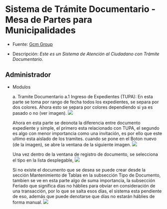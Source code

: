 # Sistema de Trámite Documentario - Mesa de Partes para Municipalidades

- Fuente: [Gcm Group](https://www.youtube.com/watch?v=iZCVblLxzPo)

- Descripción: *Este es un Sistema de Atención al Ciudadano con Trámite Documentario.*

## Administrador 

 - Modulos

   a. Tramite Documentario
    a.1 Ingreso de Expedientes (TUPA): En esta parte se toma por rango de fecha todos los expedientes, se separa por dos colores. Ahora esto se separa por colores dependiendo si ya es pasado o no (ver imagen).
    <img src="https://i.imgur.com/UuHnaLn.png" />

    Ahora en esta parte se deonota la diferencia entre documento expediente y simple, el primero esta relacionado con TUPA, el segundo es algo con menor importancia como una invitación, es por ello que este ultimo esta aislado de los tramites. cuando se pone en el Boton nuevo (de la imagen), se abre la ventana de la siguiente imagen. 
    <img src="https://i.imgur.com/kP9933c.png" />

    Una vez dentro de la ventana de registro de documento, se selecciona el tipo en la lista desplegable, 
    <img src="https://i.imgur.com/OqEcdo6.png" />

    Si no existe el documento que se desea se puede crear desde la sección Mantenimiento de Tablas en la subsección Tipo de Documento, tambien se ve en esta parte algo de suma importancia, la subsección Feriado que significa dias no háblies para obviar en consideración de una transacción, por lo que se salta esos días, el sistema esta pendiente de eso, además que puede denotarse que días no estarán háblies de forma manual.
    <img src="https://i.imgur.com/4m9eKPo.png" />



  